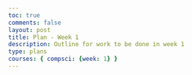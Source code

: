 ```yaml
---
toc: true
comments: false
layout: post
title: Plan - Week 1
description: Outline for work to be done in week 1
type: plans
courses: { compsci: {week: 1} }
---
```


